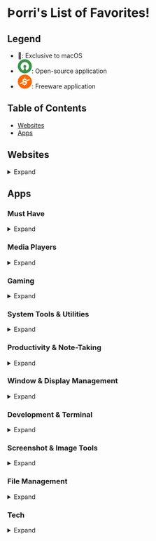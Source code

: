 # Þorri's List of Favorites!

## Legend

- 🍏: Exclusive to macOS
- ![Open Source](https://raw.githubusercontent.com/thorri-lindal/Interesting/main/open.svg): Open-source application
- ![Freeware](https://raw.githubusercontent.com/thorri-lindal/Interesting/main/free.svg): Freeware application

## Table of Contents

- [Websites](#websites)
- [Apps](#apps)

## Websites

<details>
<summary>Expand</summary>

<!-- Add your favorite websites here -->

</details>

## Apps

### Must Have

<details>
<summary>Expand</summary>

- [Homebrew](https://brew.sh/) 🍏 ![Open Source](https://raw.githubusercontent.com/thorri-lindal/Interesting/main/open.svg)
- [Tailscale](https://tailscale.com/) ![Open Source](https://raw.githubusercontent.com/thorri-lindal/Interesting/main/open.svg)
- [ExpressVPN](https://www.expressvpn.com/)
- [F.Lux](https://justgetflux.com/)
- [LuLu](https://objective-see.org/products/lulu.html) 🍏 ![Open Source](https://raw.githubusercontent.com/thorri-lindal/Interesting/main/open.svg)
- [ReiKey](https://objective-see.org/products/reikey.html) 🍏 ![Open Source](https://raw.githubusercontent.com/thorri-lindal/Interesting/main/open.svg)
- [Espanso](https://espanso.org/) - My favorite text-expander, privacy-focused. ![Open Source](https://raw.githubusercontent.com/thorri-lindal/Interesting/main/open.svg)
- [Permanent Eraser](https://www.edenwaith.com/products/permanent%20eraser/) 🍏 ![Freeware](https://raw.githubusercontent.com/thorri-lindal/Interesting/main/free.svg)
- [ImageOptim](https://imageoptim.com/mac) 🍏 ![Open Source](https://raw.githubusercontent.com/thorri-lindal/Interesting/main/open.svg) ![Freeware](https://raw.githubusercontent.com/thorri-lindal/Interesting/main/free.svg)

</details>

### Media Players

<details>
<summary>Expand</summary>

- [IINA](https://iina.io/) 🍏 ![Open Source](https://raw.githubusercontent.com/thorri-lindal/Interesting/main/open.svg)
- [OpenEmu](https://openemu.org/) ![Open Source](https://raw.githubusercontent.com/thorri-lindal/Interesting/main/open.svg)

</details>

### Gaming

<details>
<summary>Expand</summary>
  
- [OpenEmu](https://openemu.org/) ![Open Source](https://raw.githubusercontent.com/thorri-lindal/Interesting/main/open.svg)
  
</details>

### System Tools & Utilities

<details>
<summary>Expand</summary>

- [Onyx](https://www.titanium-software.fr/en/onyx.html) 🍏 ![Freeware](https://raw.githubusercontent.com/thorri-lindal/Interesting/main/free.svg)
- [Stats](https://github.com/exelban/stats) 🍏 ![Open Source](https://raw.githubusercontent.com/thorri-lindal/Interesting/main/open.svg)
- [Dozer](https://github.com/Mortennn/Dozer) 🍏 ![Open Source](https://raw.githubusercontent.com/thorri-lindal/Interesting/main/open.svg)
- [Amphetamine](https://apps.apple.com/us/app/amphetamine/id937984704?mt=12) 🍏 ![Freeware](https://raw.githubusercontent.com/thorri-lindal/Interesting/main/free.svg)
- [Little Snitch](https://www.obdev.at/products/littlesnitch/index.html) 🍏
- [AltTab](https://alt-tab-macos.netlify.app/) 🍏 ![Open Source](https://raw.githubusercontent.com/thorri-lindal/Interesting/main/open.svg)
- [Macs Fan Control](https://crystalidea.com/macs-fan-control) ![Freeware](https://raw.githubusercontent.com/thorri-lindal/Interesting/main/free.svg)

</details>

### Productivity & Note-Taking

<details>
<summary>Expand</summary>

- [Simplenote](https://simplenote.com/) 🍏 ![Freeware](https://raw.githubusercontent.com/thorri-lindal/Interesting/main/free.svg)

</details>

### Window & Display Management

<details>
<summary>Expand</summary>

- [Rectangle](https://rectangleapp.com/) 🍏 ![Open Source](https://raw.githubusercontent.com/thorri-lindal/Interesting/main/open.svg)
- [RDM (Resolution Display Menu)](https://github.com/avibrazil/RDM) 🍏 ![Open Source](https://raw.githubusercontent.com/thorri-lindal/Interesting/main/open.svg)

</details>

### Development & Terminal

<details>
<summary>Expand</summary>

- [VSCodium](https://vscodium.com/) 🍏 ![Open Source](https://raw.githubusercontent.com/thorri-lindal/Interesting/main/open.svg)
- [Cursor](https://www.cursor.so/)
- [Alacritty](https://alacritty.org/) 🍏 ![Open Source](https://raw.githubusercontent.com/thorri-lindal/Interesting/main/open.svg)
- [Fish](https://fishshell.com/) 🍏 ![Open Source](https://raw.githubusercontent.com/thorri-lindal/Interesting/main/open.svg)
- [iTerm2](https://iterm2.com/) 🍏 ![Open Source](https://raw.githubusercontent.com/thorri-lindal/Interesting/main/open.svg)

</details>

### Screenshot & Image Tools

<details>
<summary>Expand</summary>

- [Lightshot](https://app.prntscr.com/en/index.html) 🍏 ![Freeware](https://raw.githubusercontent.com/thorri-lindal/Interesting/main/free.svg)

</details>

### File Management

<details>
<summary>Expand</summary>

- [Better Rename](https://www.publicspace.net/BetterRename/) 🍏

</details>

### Tech

<details>
<summary>Expand</summary>

- [reelyActive](https://context.reelyactive.com/technology.html) ![Open Source](https://raw.githubusercontent.com/thorri-lindal/Interesting/main/open.svg) ![Freeware](https://raw.githubusercontent.com/thorri-lindal/Interesting/main/free.svg)

</details>
